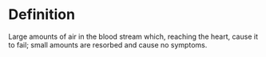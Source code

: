 # Definition

Large amounts of air in the blood stream which, reaching the heart,
cause it to fail; small amounts are resorbed and cause no symptoms.
